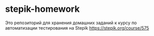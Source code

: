 # stepik-homework
Это репозиторий для хранения домашних заданий к курсу по автоматизации тестирования на Stepik https://stepik.org/course/575
